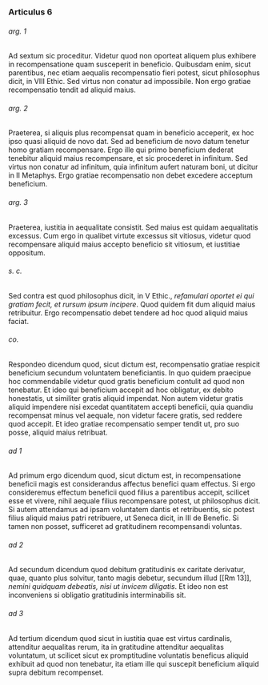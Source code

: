 ### Articulus 6

###### arg. 1
Ad sextum sic proceditur. Videtur quod non oporteat aliquem plus exhibere in recompensatione quam susceperit in beneficio. Quibusdam enim, sicut parentibus, nec etiam aequalis recompensatio fieri potest, sicut philosophus dicit, in VIII Ethic. Sed virtus non conatur ad impossibile. Non ergo gratiae recompensatio tendit ad aliquid maius.

###### arg. 2
Praeterea, si aliquis plus recompensat quam in beneficio acceperit, ex hoc ipso quasi aliquid de novo dat. Sed ad beneficium de novo datum tenetur homo gratiam recompensare. Ergo ille qui primo beneficium dederat tenebitur aliquid maius recompensare, et sic procederet in infinitum. Sed virtus non conatur ad infinitum, quia infinitum aufert naturam boni, ut dicitur in II Metaphys. Ergo gratiae recompensatio non debet excedere acceptum beneficium.

###### arg. 3
Praeterea, iustitia in aequalitate consistit. Sed maius est quidam aequalitatis excessus. Cum ergo in qualibet virtute excessus sit vitiosus, videtur quod recompensare aliquid maius accepto beneficio sit vitiosum, et iustitiae oppositum.

###### s. c.
Sed contra est quod philosophus dicit, in V Ethic., *refamulari oportet ei qui gratiam fecit, et rursum ipsum incipere*. Quod quidem fit dum aliquid maius retribuitur. Ergo recompensatio debet tendere ad hoc quod aliquid maius faciat.

###### co.
Respondeo dicendum quod, sicut dictum est, recompensatio gratiae respicit beneficium secundum voluntatem beneficiantis. In quo quidem praecipue hoc commendabile videtur quod gratis beneficium contulit ad quod non tenebatur. Et ideo qui beneficium accepit ad hoc obligatur, ex debito honestatis, ut similiter gratis aliquid impendat. Non autem videtur gratis aliquid impendere nisi excedat quantitatem accepti beneficii, quia quandiu recompensat minus vel aequale, non videtur facere gratis, sed reddere quod accepit. Et ideo gratiae recompensatio semper tendit ut, pro suo posse, aliquid maius retribuat.

###### ad 1
Ad primum ergo dicendum quod, sicut dictum est, in recompensatione beneficii magis est considerandus affectus benefici quam effectus. Si ergo consideremus effectum beneficii quod filius a parentibus accepit, scilicet esse et vivere, nihil aequale filius recompensare potest, ut philosophus dicit. Si autem attendamus ad ipsam voluntatem dantis et retribuentis, sic potest filius aliquid maius patri retribuere, ut Seneca dicit, in III de Benefic. Si tamen non posset, sufficeret ad gratitudinem recompensandi voluntas.

###### ad 2
Ad secundum dicendum quod debitum gratitudinis ex caritate derivatur, quae, quanto plus solvitur, tanto magis debetur, secundum illud [[Rm 13]], *nemini quidquam debeatis, nisi ut invicem diligatis*. Et ideo non est inconveniens si obligatio gratitudinis interminabilis sit.

###### ad 3
Ad tertium dicendum quod sicut in iustitia quae est virtus cardinalis, attenditur aequalitas rerum, ita in gratitudine attenditur aequalitas voluntatum, ut scilicet sicut ex promptitudine voluntatis beneficus aliquid exhibuit ad quod non tenebatur, ita etiam ille qui suscepit beneficium aliquid supra debitum recompenset.

